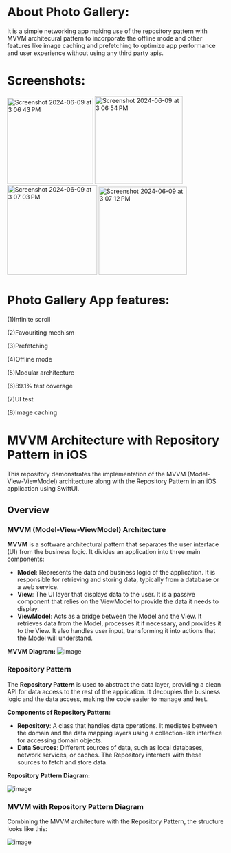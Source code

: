 # About Photo Gallery:

It is a simple networking app making use of the repository pattern with MVVM architecural pattern to incorporate the offline mode and other features like image caching and prefetching to optimize app performance and user experience without using any third party apis. 

# Screenshots:

<img width="200" alt="Screenshot 2024-06-09 at 3 06 43 PM" src="https://github.com/Zulqurnain24/PhotoGallery/assets/6280238/63283b7f-f9e5-4403-b6c5-0c71c2b6e4fa">

<img width="204" alt="Screenshot 2024-06-09 at 3 06 54 PM" src="https://github.com/Zulqurnain24/PhotoGallery/assets/6280238/edc987f0-bcd1-426a-aec6-cdb5f8fcf953">

<img width="209" alt="Screenshot 2024-06-09 at 3 07 03 PM" src="https://github.com/Zulqurnain24/PhotoGallery/assets/6280238/dd1b0ee0-9484-449d-88ac-efaa20696aac">

<img width="205" alt="Screenshot 2024-06-09 at 3 07 12 PM" src="https://github.com/Zulqurnain24/PhotoGallery/assets/6280238/1d76101f-56de-4319-8778-81cc81496160">

# Photo Gallery App features:

(1)Infinite scroll

(2)Favouriting mechism

(3)Prefetching

(4)Offline mode

(5)Modular architecture

(6)89.1% test coverage

(7)UI test 

(8)Image caching

# MVVM Architecture with Repository Pattern in iOS

This repository demonstrates the implementation of the MVVM (Model-View-ViewModel) architecture along with the Repository Pattern in an iOS application using SwiftUI.

## Overview

### MVVM (Model-View-ViewModel) Architecture

**MVVM** is a software architectural pattern that separates the user interface (UI) from the business logic. It divides an application into three main components:

- **Model**: Represents the data and business logic of the application. It is responsible for retrieving and storing data, typically from a database or a web service.
- **View**: The UI layer that displays data to the user. It is a passive component that relies on the ViewModel to provide the data it needs to display.
- **ViewModel**: Acts as a bridge between the Model and the View. It retrieves data from the Model, processes it if necessary, and provides it to the View. It also handles user input, transforming it into actions that the Model will understand.

**MVVM Diagram:**
![image](https://github.com/Zulqurnain24/PhotoGallery/assets/6280238/ee5dbb2d-1a06-408b-9327-c5322251015c)



### Repository Pattern

The **Repository Pattern** is used to abstract the data layer, providing a clean API for data access to the rest of the application. It decouples the business logic and the data access, making the code easier to manage and test.

**Components of Repository Pattern:**

- **Repository**: A class that handles data operations. It mediates between the domain and the data mapping layers using a collection-like interface for accessing domain objects.
- **Data Sources**: Different sources of data, such as local databases, network services, or caches. The Repository interacts with these sources to fetch and store data.

**Repository Pattern Diagram:**

![image](https://github.com/Zulqurnain24/PhotoGallery/assets/6280238/8d5c5813-0af7-4897-9918-d28d73232ee4)



### MVVM with Repository Pattern Diagram

Combining the MVVM architecture with the Repository Pattern, the structure looks like this:

![image](https://github.com/Zulqurnain24/PhotoGallery/assets/6280238/666c523a-7ca7-4e67-9b24-1bcf712ea912)



